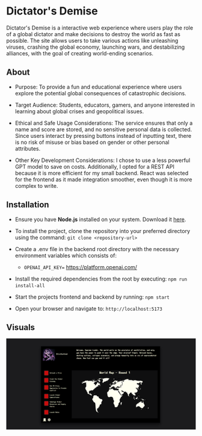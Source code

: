 # Dictator's Demise
Dictator's Demise is a interactive web experience where users play the role of a global dictator and make decisions to destroy the world as fast as possible. The site allows users to take various actions like unleashing viruses, crashing the global economy, launching wars, and destabilizing alliances, with the goal of creating world-ending scenarios.

## About
- Purpose: To provide a fun and educational experience where users explore the potential global consequences of catastrophic decisions.

- Target Audience: Students, educators, gamers, and anyone interested in learning about global crises and geopolitical issues.

- Ethical and Safe Usage Considerations: The service ensures that only a name and score are stored, and no sensitive personal data is collected. Since users interact by pressing buttons instead of inputting text, there is no risk of misuse or bias based on gender or other personal attributes.

- Other Key Development Considerations: I chose to use a less powerful GPT model to save on costs. Additionally, I opted for a REST API because it is more efficient for my small backend. React was selected for the frontend as it made integration smoother, even though it is more complex to write.

## Installation
- Ensure you have **Node.js** installed on your system. Download it [here](https://nodejs.org/en/download/current).

- To install the project, clone the repository into your preferred directory using the command: 
  `git clone <repository-url>`

- Create a .env file in the backend root directory with the necessary environment variables which consists of:
  - `OPENAI_API_KEY=` https://platform.openai.com/

- Install the required dependencies from the root by executing: 
  `npm run install-all`

- Start the projects frontend and backend by running: 
  `npm start`

- Open your browser and navigate to: 
`http://localhost:5173`

## Visuals
![Screenshot of Dictator's Demise](./frontend/public/Screenshot.png)